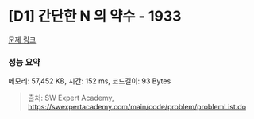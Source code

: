 # [D1] 간단한 N 의 약수 - 1933 

[문제 링크](https://swexpertacademy.com/main/code/problem/problemDetail.do?contestProbId=AV5PhcWaAKIDFAUq) 

### 성능 요약

메모리: 57,452 KB, 시간: 152 ms, 코드길이: 93 Bytes



> 출처: SW Expert Academy, https://swexpertacademy.com/main/code/problem/problemList.do